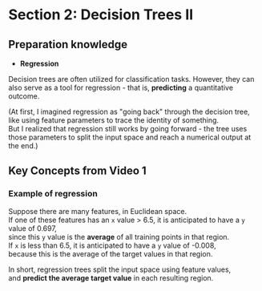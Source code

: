 # Section 2: Decision Trees II


## Preparation knowledge

- **Regression**

Decision trees are often utilized for classification tasks. However, they can also serve as a tool for regression - that is, **predicting** a quantitative outcome.

(At first, I imagined regression as "going back" through the decision tree,  
like using feature parameters to trace the identity of something.  
But I realized that regression still works by going forward - 
the tree uses those parameters to split the input space and reach a numerical output at the end.)


## Key Concepts from Video 1


### Example of regression


Suppose there are many features, in Euclidean space.  
If one of these features has an `x` value > 6.5, it is anticipated to have a `y` value of 0.697,  
since this `y` value is the **average** of all training points in that region.  
If `x` is less than 6.5, it is anticipated to have a `y` value of -0.008,  
because this is the average of the target values in that region.

In short, regression trees split the input space using feature values,  
and **predict the average target value** in each resulting region.